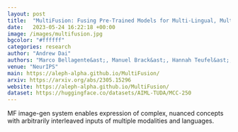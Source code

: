 ```yaml
---
layout: post
title:  "MultiFusion: Fusing Pre-Trained Models for Multi-Lingual, Multi-Modal Image Generation"
date:   2023-05-24 16:22:18 +00:00
image: /images/multifusion.jpg
bgcolor: "#ffffff"
categories: research
author: "Andrew Dai"
authors: "Marco Bellagente&ast;, Manuel Brack&ast;, Hannah Teufel&ast;, Felix Friedrich, Björn Deiseroth, Constantin Eichenberg, <strong>Andrew Dai</strong>, Robert Baldock, Souradeep Nanda, Koen Oostermeijer, Andres Felipe Cruz-Salinas, Patrick Schramowski, Kristian Kersting, Samuel Weinbach"
venue: "NeurIPS"
main: https://aleph-alpha.github.io/MultiFusion/
arxiv: https://arxiv.org/abs/2305.15296
website: https://aleph-alpha.github.io/MultiFusion/
dataset: https://huggingface.co/datasets/AIML-TUDA/MCC-250
---
```

MF image-gen system enables expression of complex, nuanced concepts with arbitrarily interleaved inputs of multiple modalities and languages.